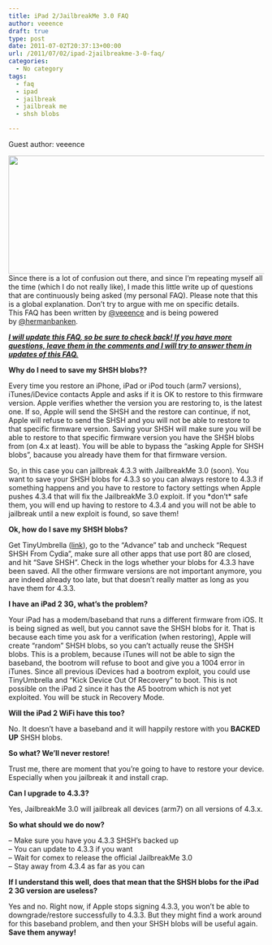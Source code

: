 ```yaml
---
title: iPad 2/JailbreakMe 3.0 FAQ
author: veeence
draft: true
type: post
date: 2011-07-02T20:37:13+00:00
url: /2011/07/02/ipad-2jailbreakme-3-0-faq/
categories:
  - No category
tags:
  - faq
  - ipad
  - jailbreak
  - jailbreak me
  - shsh blobs

---
```


Guest author: veeence

[<img class="aligncenter size-full wp-image-361" title="iPad 2. Finally, Jailbroken." src="https://hermanbanken.nl/wp-content/uploads/2011/07/JailbreakMe-Purple-Screen1.jpg" alt="" width="620" height="233" srcset="https://hermanbanken.nl/wp-content/uploads/2011/07/JailbreakMe-Purple-Screen1.jpg 620w, https://hermanbanken.nl/wp-content/uploads/2011/07/JailbreakMe-Purple-Screen1-300x113.jpg 300w" sizes="(max-width: 620px) 100vw, 620px" />][1]Since there is a lot of confusion out there, and since I’m repeating myself all the time (which I do not really like), I made this little write up of questions that are continuously being asked (my personal FAQ). Please note that this is a global explanation. Don’t try to argue with me on specific details.  
This FAQ has been written by [@veeence][2] and is being powered by [@hermanbanken][3].

**_<span style="text-decoration: underline;"><!--more-->I will update this FAQ, so be sure to check back! If you have more questions, leave them in the comments and I will try to answer them in updates of this FAQ.</span>_**

**Why do I need to save my SHSH blobs??**

Every time you restore an iPhone, iPad or iPod touch (arm7 versions), iTunes/iDevice contacts Apple and asks if it is OK to restore to this firmware version. Apple verifies whether the version you are restoring to, is the latest one. If so, Apple will send the SHSH and the restore can continue, if not, Apple will refuse to send the SHSH and you will not be able to restore to that specific firmware version. Saving your SHSH will make sure you will be able to restore to that specific firmware version you have the SHSH blobs from (on 4.x at least). You will be able to bypass the &#8220;asking Apple for SHSH blobs&#8221;, bacause you already have them for that firmware version.

So, in this case you can jailbreak 4.3.3 with JailbreakMe 3.0 (soon). You want to save your SHSH blobs for 4.3.3 so you can always restore to 4.3.3 if something happens and you have to restore to factory settings when Apple pushes 4.3.4 that will fix the JailbreakMe 3.0 exploit. If you \*don&#8217;t\* safe them, you will end up having to restore to 4.3.4 and you will not be able to jailbreak until a new exploit is found, so save them!

**Ok, how do I save my SHSH blobs?**

Get TinyUmbrella ([link][4]), go to the &#8220;Advance&#8221; tab and uncheck &#8220;Request SHSH From Cydia&#8221;, make sure all other apps that use port 80 are closed, and hit &#8220;Save SHSH&#8221;. Check in the logs whether your blobs for 4.3.3 have been saved. All the other firmware versions are not important anymore, you are indeed already too late, but that doesn&#8217;t really matter as long as you have them for 4.3.3.

**I have an iPad 2 3G, what&#8217;s the problem?**

Your iPad has a modem/baseband that runs a different firmware from iOS. It is being signed as well, but you cannot save the SHSH blobs for it. That is because each time you ask for a verification (when restoring), Apple will create &#8220;random&#8221; SHSH blobs, so you can&#8217;t actually reuse the SHSH blobs. This is a problem, because iTunes will not be able to sign the baseband, the bootrom will refuse to boot and give you a 1004 error in iTunes. Since all previous iDevices had a bootrom exploit, you could use TinyUmbrella and &#8220;Kick Device Out Of Recovery&#8221; to boot. This is not possible on the iPad 2 since it has the A5 bootrom which is not yet exploited. You will be stuck in Recovery Mode.

**Will the iPad 2 WiFi have this too?**

No. It doesn&#8217;t have a baseband and it will happily restore with you **BACKED UP** SHSH blobs.

**So what? We&#8217;ll never restore!**

Trust me, there are moment that you&#8217;re going to have to restore your device. Especially when you jailbreak it and install crap.

**Can I upgrade to 4.3.3?**

Yes, JailbreakMe 3.0 will jailbreak all devices (arm7) on all versions of 4.3.x.

**So what should we do now?**

&#8211; Make sure you have you 4.3.3 SHSH&#8217;s backed up  
&#8211; You can update to 4.3.3 if you want  
&#8211; Wait for comex to release the official JailbreakMe 3.0  
&#8211; Stay away from 4.3.4 as far as you can

**If I understand this well, does that mean that the SHSH blobs for the iPad 2 3G version are useless?**

Yes and no. Right now, if Apple stops signing 4.3.3, you won&#8217;t be able to downgrade/restore successfully to 4.3.3. But they might find a work around for this baseband problem, and then your SHSH blobs will be useful again. **Save them anyway!**

&nbsp;

&nbsp;

 [1]: https://hermanbanken.nl/wp-content/uploads/2011/07/JailbreakMe-Purple-Screen1.jpg
 [2]: http://twitter.com/#!/veeence
 [3]: http://twitter.com/#!/hermanbanken
 [4]: http://thefirmwareumbrella.blogspot.com/